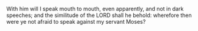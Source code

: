 With him will I speak mouth to mouth, even apparently, and not in dark speeches; and the similitude of the LORD shall he behold: wherefore then were ye not afraid to speak against my servant Moses?
